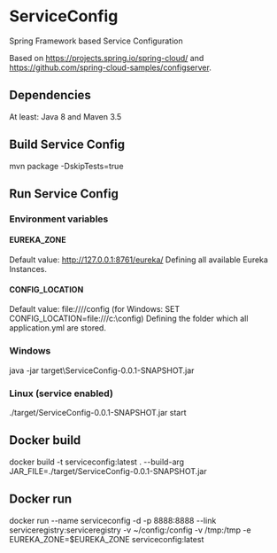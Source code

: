 # ServiceConfig
Spring Framework based Service Configuration

Based on https://projects.spring.io/spring-cloud/ and https://github.com/spring-cloud-samples/configserver.

## Dependencies
At least: Java 8 and Maven 3.5

## Build Service Config
mvn package -DskipTests=true

## Run Service Config
### Environment variables
#### EUREKA_ZONE 
Default value: http://127.0.0.1:8761/eureka/
Defining all available Eureka Instances.
#### CONFIG_LOCATION
Default value: file:////config (for Windows: SET CONFIG_LOCATION=file:///c:\config)
Defining the folder which all application.yml are stored.

### Windows
java -jar target\ServiceConfig-0.0.1-SNAPSHOT.jar

### Linux (service enabled)
./target/ServiceConfig-0.0.1-SNAPSHOT.jar start

## Docker build
docker build -t serviceconfig:latest . --build-arg JAR_FILE=./target/ServiceConfig-0.0.1-SNAPSHOT.jar

## Docker run
docker run --name serviceconfig -d -p 8888:8888 --link serviceregistry:serviceregistry -v ~/config:/config -v /tmp:/tmp -e EUREKA_ZONE=$EUREKA_ZONE serviceconfig:latest
